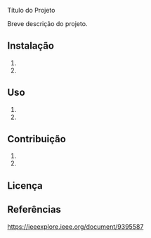  Título do Projeto

Breve descrição do projeto.

## Instalação

1.
2.

## Uso

1.
2.

## Contribuição

1.
2.

## Licença

## Referências

https://ieeexplore.ieee.org/document/9395587
